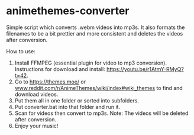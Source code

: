 # animethemes-converter
Simple script which converts .webm videos into mp3s. It also formats the filenames to be a bit prettier and more consistent and deletes the videos after conversion.

How to use:
1. Install FFMPEG (essential plugin for video to mp3 conversion).
   Instructions for download and install: https://youtu.be/r1AtmY-RMyQ?t=42.
2. Go to https://themes.moe/ or www.reddit.com/r/AnimeThemes/wiki/index#wiki_themes to find and download videos.
3. Put them all in one folder or sorted into subfolders.
4. Put converter.bat into that folder and run it.
5. Scan for videos then convert to mp3s.
   Note: The videos will be deleted after conversion.
6. Enjoy your music!

